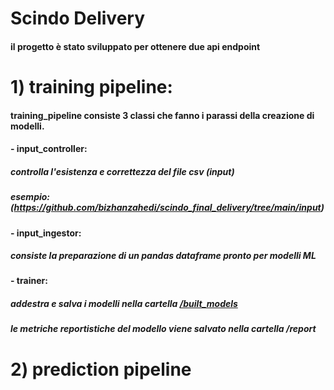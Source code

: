 # Scindo Delivery

#### il progetto è stato sviluppato per ottenere due api endpoint

# 1) training pipeline:

#### training_pipeline consiste 3 classi che fanno i parassi della creazione di modelli.
####   - input_controller:
#####    controlla l'esistenza e correttezza del file csv (input)
#####   esempio: (https://github.com/bizhanzahedi/scindo_final_delivery/tree/main/input)
####   - input_ingestor:
#####    consiste la preparazione di un pandas dataframe pronto per modelli ML
####   - trainer:
#####    addestra e salva i modelli nella cartella [/built_models](https://github.com/bizhanzahedi/scindo_final_delivery/tree/main/built_models)
#####    le metriche reportistiche del modello viene salvato nella cartella /report 


# 2) prediction pipeline
